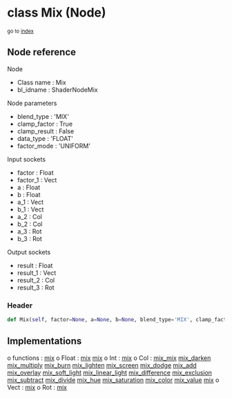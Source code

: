 # class Mix (Node)

<sub>go to [index](/docs/index.md)</sub>

## Node reference

Node
 - Class name : Mix
 - bl_idname : ShaderNodeMix

Node parameters
 - blend_type : 'MIX'
 - clamp_factor : True
 - clamp_result : False
 - data_type : 'FLOAT'
 - factor_mode : 'UNIFORM'

Input sockets
 - factor : Float
 - factor_1 : Vect
 - a : Float
 - b : Float
 - a_1 : Vect
 - b_1 : Vect
 - a_2 : Col
 - b_2 : Col
 - a_3 : Rot
 - b_3 : Rot

Output sockets
 - result : Float
 - result_1 : Vect
 - result_2 : Col
 - result_3 : Rot

### Header

``` python
def Mix(self, factor=None, a=None, b=None, blend_type='MIX', clamp_factor=True, clamp_result=False, data_type='FLOAT', factor_mode='UNIFORM', node_label=None, node_color=None):
```

## Implementations

o functions : [mix](/docs/GeoNodes_classes/mix.md)
o Float : [mix](/docs/GeoNodes_classes/Float.md#mix) [mix](/docs/GeoNodes_classes/Float.md#mix) 
o Int : [mix](/docs/GeoNodes_classes/Int.md#mix) 
o Col : [mix_mix](/docs/GeoNodes_classes/Col.md#mix_mix) [mix_darken](/docs/GeoNodes_classes/Col.md#mix_darken) [mix_multiply](/docs/GeoNodes_classes/Col.md#mix_multiply) [mix_burn](/docs/GeoNodes_classes/Col.md#mix_burn) [mix_lighten](/docs/GeoNodes_classes/Col.md#mix_lighten) [mix_screen](/docs/GeoNodes_classes/Col.md#mix_screen) [mix_dodge](/docs/GeoNodes_classes/Col.md#mix_dodge) [mix_add](/docs/GeoNodes_classes/Col.md#mix_add) [mix_overlay](/docs/GeoNodes_classes/Col.md#mix_overlay) [mix_soft_light](/docs/GeoNodes_classes/Col.md#mix_soft_light) [mix_linear_light](/docs/GeoNodes_classes/Col.md#mix_linear_light) [mix_difference](/docs/GeoNodes_classes/Col.md#mix_difference) [mix_exclusion](/docs/GeoNodes_classes/Col.md#mix_exclusion) [mix_subtract](/docs/GeoNodes_classes/Col.md#mix_subtract) [mix_divide](/docs/GeoNodes_classes/Col.md#mix_divide) [mix_hue](/docs/GeoNodes_classes/Col.md#mix_hue) [mix_saturation](/docs/GeoNodes_classes/Col.md#mix_saturation) [mix_color](/docs/GeoNodes_classes/Col.md#mix_color) [mix_value](/docs/GeoNodes_classes/Col.md#mix_value) [mix](/docs/GeoNodes_classes/Col.md#mix) 
o Vect : [mix](/docs/GeoNodes_classes/Vect.md#mix) 
o Rot : [mix](/docs/GeoNodes_classes/Rot.md#mix) 

